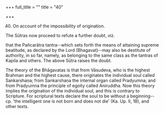 +++
full_title = ""
title = "40"

+++


40. On account of the impossibility of origination.

The Sūtras now proceed to refute a further doubt, viz.

that the Pañcarātra tantra--which sets forth the means of attaining supreme beatitude, as declared by the Lord (Bhagavat)--may also be destitute of authority, in so far, namely, as belonging to the same class as the tantras of Kapila and others. The above Sūtra raises the doubt.

The theory of the Bhāgavatas is that from Vāsudeva, who is the highest Brahman and the highest cause, there originates the individual soul called Sankarshaṇa; from Sankarshaṇa the internal organ called Pradyumna; and from Pradyumna the principle of egoity called Aniruddha. Now this theory implies the origination of the individual soul, and this is contrary to Scripture. For scriptural texts declare the soul to be without a beginning--cp. 'the intelligent one is not born and does not die' (Ka. Up. II, 18), and other texts.

